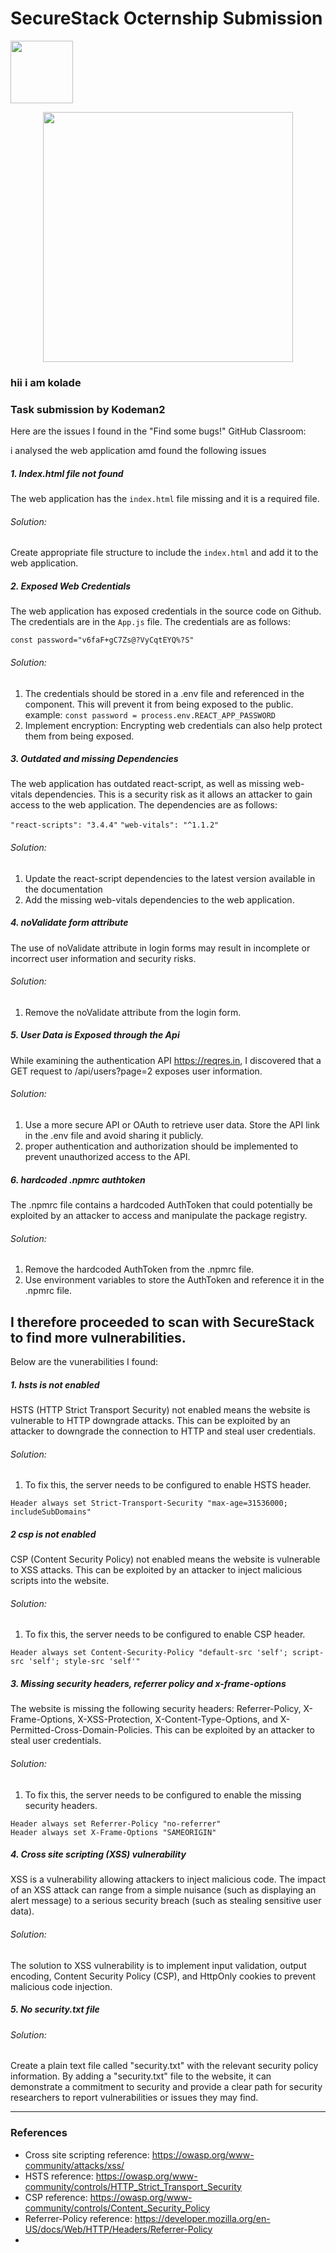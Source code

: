 # SecureStack Octernship Submission
<img src="https://user-images.githubusercontent.com/53075480/213182217-c8ef7bd5-9ffe-4201-9763-c157206a5910.png" width="100">

<a href="https://securestack.com" target=”_blank” rel="noopener noreferrer"><center><img src="https://securestack.com/wp-content/uploads/2021/09/securestack-horizontal.png" width="400"/></center></a>

### hii i am kolade

### Task submission by Kodeman2

Here are the issues I found in the "Find some bugs!" GitHub Classroom:

i analysed the web application amd found the following issues
##### 1. Index.html file not found
The web application has the ``` index.html ``` file missing and it is a required file.

###### Solution:
Create appropriate file structure to include the ```index.html``` and add it to the web application.

##### 2. Exposed Web Credentials
The web application has exposed credentials in the source code on Github. The credentials are in the ```App.js``` file. The credentials are as follows:

``` const password="v6faF+gC7Zs@?VyCqtEYQ%?S" ```

###### Solution: 
1. The credentials should be stored in a .env file and referenced in the component. This will prevent it from being exposed to the public.
example: 
```const password = process.env.REACT_APP_PASSWORD```
2. Implement encryption: Encrypting web credentials can also help protect them from being exposed.

##### 3. Outdated and missing Dependencies

The web application has outdated react-script, as well as missing web-vitals dependencies. This is a security risk as it allows an attacker to gain access to the web application. The dependencies are as follows:

``` "react-scripts": "3.4.4" ```
``` "web-vitals": "^1.1.2" ```

###### Solution:
1. Update the react-script dependencies to the latest  version available in the documentation
2. Add the missing web-vitals dependencies to the web application.

##### 4. noValidate form attribute
The use of noValidate attribute in login forms may result in incomplete or incorrect user information and security risks.

###### Solution:
1. Remove the noValidate attribute from the login form.

##### 5. User Data is Exposed through the Api

While examining the authentication API https://reqres.in, I discovered that a GET request to /api/users?page=2 exposes user information.

###### Solution:
1. Use a more secure API or OAuth to retrieve user data. Store the API link in the .env file and avoid sharing it publicly.
2. proper authentication and authorization should be implemented to prevent unauthorized access to the API.

##### 6. hardcoded .npmrc authtoken
The .npmrc file contains a hardcoded AuthToken that could potentially be exploited by an attacker to access and manipulate the package registry.

###### Solution:
1. Remove the hardcoded AuthToken from the .npmrc file.
2. Use environment variables to store the AuthToken and reference it in the .npmrc file.

## I therefore proceeded to scan with SecureStack to find more vulnerabilities.
Below are the vunerabilities I found:

##### 1. hsts is not enabled
HSTS (HTTP Strict Transport Security) not enabled means the website is vulnerable to HTTP downgrade attacks. This can be exploited by an attacker to downgrade the connection to HTTP and steal user credentials.

###### Solution:
1. To fix this, the server needs to be configured to enable HSTS header.
```
Header always set Strict-Transport-Security "max-age=31536000; includeSubDomains"
```

##### 2 csp is not enabled

CSP (Content Security Policy) not enabled means the website is vulnerable to XSS attacks. This can be exploited by an attacker to inject malicious scripts into the website.

###### Solution:
1. To fix this, the server needs to be configured to enable CSP header.
```
Header always set Content-Security-Policy "default-src 'self'; script-src 'self'; style-src 'self'"

```

##### 3. Missing security headers, referrer policy  and x-frame-options

The website is missing the following security headers: Referrer-Policy, X-Frame-Options, X-XSS-Protection, X-Content-Type-Options, and X-Permitted-Cross-Domain-Policies. This can be exploited by an attacker to steal user credentials.

###### Solution:
1. To fix this, the server needs to be configured to enable the missing security headers.
```
Header always set Referrer-Policy "no-referrer"
Header always set X-Frame-Options "SAMEORIGIN"
```

##### 4. Cross site scripting (XSS) vulnerability

XSS is a vulnerability allowing attackers to inject malicious code.  The impact of an XSS attack can range from a simple nuisance (such as displaying an alert message) to a serious security breach (such as stealing sensitive user data).

###### Solution:
The solution to XSS vulnerability is to implement input validation, output encoding, Content Security Policy (CSP), and HttpOnly cookies to prevent malicious code injection.

##### 5. No security.txt file 
###### Solution: 
Create a plain text file called "security.txt" with the relevant security policy information.
By adding a "security.txt" file to the website, it can demonstrate a commitment to security and provide a clear path for security researchers to report vulnerabilities or issues they may find.

<hr/>

### References
- Cross site scripting reference: https://owasp.org/www-community/attacks/xss/
- HSTS reference: https://owasp.org/www-community/controls/HTTP_Strict_Transport_Security
- CSP reference: https://owasp.org/www-community/controls/Content_Security_Policy
- Referrer-Policy reference: https://developer.mozilla.org/en-US/docs/Web/HTTP/Headers/Referrer-Policy
- 